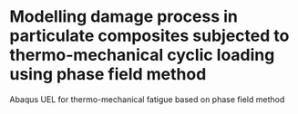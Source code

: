 # Modelling damage process in particulate composites subjected to thermo-mechanical cyclic loading using phase field method
Abaqus UEL for thermo-mechanical fatigue based on phase field method
